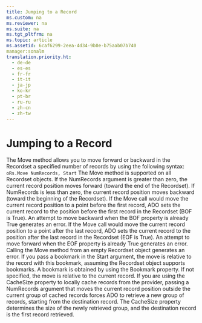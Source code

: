 ```yaml
---
title: Jumping to a Record
ms.custom: na
ms.reviewer: na
ms.suite: na
ms.tgt_pltfrm: na
ms.topic: article
ms.assetid: 6caf6299-2eea-4d34-9b0e-b75aab07b740
manager:sonalm
translation.priority.ht: 
  - de-de
  - es-es
  - fr-fr
  - it-it
  - ja-jp
  - ko-kr
  - pt-br
  - ru-ru
  - zh-cn
  - zh-tw
---
```

# Jumping to a Record
<?xml version="1.0" encoding="utf-8"?>
<developerReferenceWithoutSyntaxDocument xmlns="http://ddue.schemas.microsoft.com/authoring/2003/5" xmlns:xlink="http://www.w3.org/1999/xlink" xmlns:xsi="http://www.w3.org/2001/XMLSchema-instance" xsi:schemaLocation="http://ddue.schemas.microsoft.com/authoring/2003/5 http://dduestorage.blob.core.windows.net/ddueschema/developer.xsd">
  <introduction>
    <para>The <legacyLink xlink:href="13fe9381-d00b-4f4a-9162-83c3f21b3837">Move</legacyLink> method allows you to move forward or backward in the <legacyBold>Recordset</legacyBold> a specified number of records by using the following syntax:</para>
    <code>oRs.Move NumRecords, Start</code>
  </introduction>
  <languageReferenceRemarks>
    <content>
      <para>The <legacyBold>Move</legacyBold> method is supported on all <legacyBold>Recordset</legacyBold> objects.</para>
      <para>If the <legacyItalic>NumRecords</legacyItalic> argument is greater than zero, the current record position moves forward (toward the end of the <legacyBold>Recordset</legacyBold>). If <legacyItalic>NumRecords</legacyItalic> is less than zero, the current record position moves backward (toward the beginning of the <legacyBold>Recordset</legacyBold>).</para>
      <para>If the <legacyBold>Move</legacyBold> call would move the current record position to a point before the first record, ADO sets the current record to the position before the first record in the <legacyBold>Recordset</legacyBold> (<legacyBold>BOF</legacyBold> is <legacyBold>True</legacyBold>). An attempt to move backward when the <legacyBold>BOF</legacyBold> property is already <legacyBold>True</legacyBold> generates an error.</para>
      <para>If the <legacyBold>Move</legacyBold> call would move the current record position to a point after the last record, ADO sets the current record to the position after the last record in the <legacyBold>Recordset</legacyBold> (<legacyBold>EOF</legacyBold> is <legacyBold>True</legacyBold>). An attempt to move forward when the <legacyBold>EOF</legacyBold> property is already <legacyBold>True</legacyBold> generates an error.</para>
      <para>Calling the <legacyBold>Move</legacyBold> method from an empty <legacyBold>Recordset</legacyBold> object generates an error.</para>
      <para>If you pass a bookmark in the <legacyItalic>Start</legacyItalic> argument, the move is relative to the record with this bookmark, assuming the <legacyBold>Recordset</legacyBold> object supports bookmarks. A bookmark is obtained by using the <legacyLink xlink:href="481dcc93-487b-490e-ac58-a1e9b2ebfd43">Bookmark</legacyLink> property. If not specified, the move is relative to the current record.</para>
      <para>If you are using the <legacyBold>CacheSize</legacyBold> property to locally cache records from the provider, passing a <legacyItalic>NumRecords</legacyItalic> argument that moves the current record position outside the current group of cached records forces ADO to retrieve a new group of records, starting from the destination record. The <legacyBold>CacheSize</legacyBold> property determines the size of the newly retrieved group, and the destination record is the first record retrieved.</para>
    </content>
  </languageReferenceRemarks>
  <relatedTopics />
</developerReferenceWithoutSyntaxDocument>